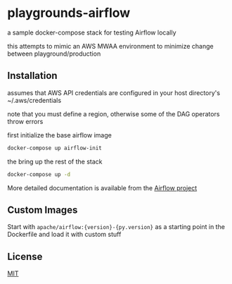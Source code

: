# playgrounds-airflow

a sample docker-compose stack for testing Airflow locally

this attempts to mimic an AWS MWAA environment to minimize change between playground/production

## Installation

assumes that AWS API credentials are configured in your host directory's ~/.aws/credentials

note that you must define a region, otherwise some of the DAG operators throw errors

first initialize the base airflow image

```bash
docker-compose up airflow-init
```

the bring up the rest of the stack
```bash
docker-compose up -d
```
More detailed documentation is available from the [Airflow project](https://airflow.apache.org/docs/apache-airflow/stable/start/docker.html) 

## Custom Images

Start with `apache/airflow:{version}-{py.version}` as a starting point in the Dockerfile and load it with custom stuff


## License
[MIT](https://choosealicense.com/licenses/mit/)